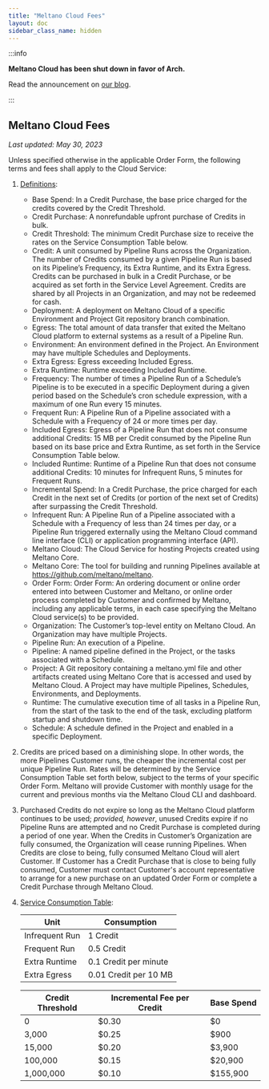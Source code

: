```yaml
---
title: "Meltano Cloud Fees"
layout: doc
sidebar_class_name: hidden
---
```


:::info

<p><strong>Meltano Cloud has been shut down in favor of Arch.</strong></p>
<p>Read the announcement on <a href="https://meltano.com/blog/were-bringing-powerful-data-engineering-capabilities-to-software-teams-with-arch/">our blog</a>.</p>

:::

## Meltano Cloud Fees

_Last updated: May 30, 2023_

Unless specified otherwise in the applicable Order Form, the following terms and fees shall apply to the Cloud Service:

1. <u>Definitions</u>:

   - Base Spend: In a Credit Purchase, the base price charged for the credits covered by the Credit Threshold.
   - Credit Purchase: A nonrefundable upfront purchase of Credits in bulk.
   - Credit Threshold: The minimum Credit Purchase size to receive the rates on the Service Consumption Table below.
   - Credit: A unit consumed by Pipeline Runs across the Organization. The number of Credits consumed by a given Pipeline Run is based on its Pipeline’s Frequency, its Extra Runtime, and its Extra Egress. Credits can be purchased in bulk in a Credit Purchase, or be acquired as set forth in the Service Level Agreement. Credits are shared by all Projects in an Organization, and may not be redeemed for cash.
   - Deployment: A deployment on Meltano Cloud of a specific Environment and Project Git repository branch combination.
   - Egress: The total amount of data transfer that exited the Meltano Cloud platform to external systems as a result of a Pipeline Run.
   - Environment: An environment defined in the Project. An Environment may have multiple Schedules and Deployments.
   - Extra Egress: Egress exceeding Included Egress.
   - Extra Runtime: Runtime exceeding Included Runtime.
   - Frequency: The number of times a Pipeline Run of a Schedule’s Pipeline is to be executed in a specific Deployment during a given period based on the Schedule’s cron schedule expression, with a maximum of one Run every 15 minutes.
   - Frequent Run: A Pipeline Run of a Pipeline associated with a Schedule with a Frequency of 24 or more times per day.
   - Included Egress: Egress of a Pipeline Run that does not consume additional Credits: 15 MB per Credit consumed by the Pipeline Run based on its base price and Extra Runtime, as set forth in the Service Consumption Table below.
   - Included Runtime: Runtime of a Pipeline Run that does not consume additional Credits: 10 minutes for Infrequent Runs, 5 minutes for Frequent Runs.
   - Incremental Spend: In a Credit Purchase, the price charged for each Credit in the next set of Credits (or portion of the next set of Credits) after surpassing the Credit Threshold.
   - Infrequent Run: A Pipeline Run of a Pipeline associated with a Schedule with a Frequency of less than 24 times per day, or a Pipeline Run triggered externally using the Meltano Cloud command line interface (CLI) or application programming interface (API).
   - Meltano Cloud: The Cloud Service for hosting Projects created using Meltano Core.
   - Meltano Core: The tool for building and running Pipelines available at https://github.com/meltano/meltano.
   - Order Form: Order Form: An ordering document or online order entered into between Customer and Meltano, or online order process completed by Customer and confirmed by Meltano, including any applicable terms, in each case specifying the Meltano Cloud service(s) to be provided.
   - Organization: The Customer’s top-level entity on Meltano Cloud. An Organization may have multiple Projects.
   - Pipeline Run: An execution of a Pipeline.
   - Pipeline: A named pipeline defined in the Project, or the tasks associated with a Schedule.
   - Project: A Git repository containing a meltano.yml file and other artifacts created using Meltano Core that is accessed and used by Meltano Cloud. A Project may have multiple Pipelines, Schedules, Environments, and Deployments.
   - Runtime: The cumulative execution time of all tasks in a Pipeline Run, from the start of the task to the end of the task, excluding platform startup and shutdown time.
   - Schedule: A schedule defined in the Project and enabled in a specific Deployment.

2. Credits are priced based on a diminishing slope. In other words, the more Pipelines Customer runs, the cheaper the incremental cost per unique Pipeline Run. Rates will be determined by the Service Consumption Table set forth below, subject to the terms of your specific Order Form. Meltano will provide Customer with monthly usage for the current and previous months via the Meltano Cloud CLI and dashboard.

3. Purchased Credits do not expire so long as the Meltano Cloud platform continues to be used; _provided, however_, unused Credits expire if no Pipeline Runs are attempted and no Credit Purchase is completed during a period of one year. When the Credits in Customer’s Organization are fully consumed, the Organization will cease running Pipelines. When Credits are close to being, fully consumed Meltano Cloud will alert Customer. If Customer has a Credit Purchase that is close to being fully consumed, Customer must contact Customer's account representative to arrange for a new purchase on an updated Order Form or complete a Credit Purchase through Meltano Cloud.

4. <u>Service Consumption Table</u>:

   | Unit           | Consumption           |
   | -------------- | --------------------- |
   | Infrequent Run | 1 Credit              |
   | Frequent Run   | 0.5 Credit            |
   | Extra Runtime  | 0.1 Credit per minute |
   | Extra Egress   | 0.01 Credit per 10 MB |

   | Credit Threshold | Incremental Fee per Credit | Base Spend |
   | ---------------- | -------------------------- | ---------- |
   | 0                | $0.30                      | $0         |
   | 3,000            | $0.25                      | $900       |
   | 15,000           | $0.20                      | $3,900     |
   | 100,000          | $0.15                      | $20,900    |
   | 1,000,000        | $0.10                      | $155,900   |
